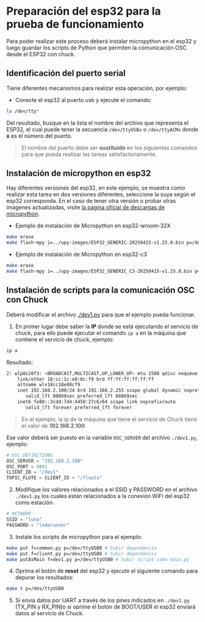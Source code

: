 <!-- LTeX: enabled=true language=es -->
<!-- :set spell! -->
<!-- :MarkdownPreview -->
<!-- :GenTocMarked -->

# Preparación del esp32 para la prueba de funcionamiento

Para poder realizar este proceso deberá instalar micropython en el esp32 y luego guardar los scripts de Python que permiten la comunicación OSC desde el ESP32 con chuck.

## Identificación del puerto serial

Tiene diferentes mecanismos para realizar esta operación, por ejemplo:

* Conecte el esp32 al puerto usb y ejecute el comando:
```bash
ls /dev/tty*
```
Del resultado, busque en la lista el nombre del archivo que representa el ESP32, el cual puede tener
la secuencia `/dev/ttyUSBx` o `/dev/ttyACMx` donde **x** es el número del puerto.

> El nombre del puerto debe ser **sustituido** en los siguientes comandos para que pueda realizar las
> tareas satisfactoriamente.

## Instalación de micropython en esp32

Hay diferentes versiones del esp32, en este ejemplo, se muestra como realizar
esta tarea en dos versiones diferentes, seleccione la suya según el esp32
corresponda. En el caso de tener otra versión o probar otras imágenes
actualizadas, visite [la página oficial de descargas de
micropython](https://micropython.org/download/?port=esp32).

* Ejemplo de instalación de Micropython en esp32-wroom-32X

```bash
make erase
make flash-mpy i=../upy-images/ESP32_GENERIC-20250415-v1.25.0.bin p=/dev/ttyUSB0
```

* Ejemplo de instalación de Micropython en esp32-c3

```bash
make erase
make flash-mpy i=../upy-images/ESP32_GENERIC_C3-20250415-v1.25.0.bin p=/dev/ttyACM0
```

## Instalación de scripts para la comunicación OSC con Chuck

Deberá modificar el archivo [./dev1.py](./dev1.py) para que el ejemplo pueda funcionar.

1. En primer lugar debe saber la **IP** donde se está ejecutando el servicio de chuck,
para ello puede ejecutar el comando `ip a` en la máquina que contiene el servicio de chuck, ejemplo:

```bash
ip a
```
Resultado:
```bash
2: wlp0s20f3: <BROADCAST,MULTICAST,UP,LOWER_UP> mtu 1500 qdisc noqueue state UP group default qlen 1000
    link/ether 18:cc:1c:e0:0c:f9 brd ff:ff:ff:ff:ff:ff
    altname wlx18cc18e00cf9
    inet 192.168.2.100/24 brd 192.168.2.255 scope global dynamic noprefixroute wlp0s20f3
       valid_lft 80869sec preferred_lft 80869sec
    inet6 fe80::3cdd:7d4:4450:27c6/64 scope link noprefixroute 
       valid_lft forever preferred_lft forever
```

> En el ejemplo, la ip de la máquina que tiene el servicio de Chuck tiene el valor de **192.168.2.100**

Ese valor deberá ser puesto en la variable `OSC_SERVER` del archivo `./dev1.py`, ejemplo:

```py
# OSC DEFINITIONS
OSC_SERVER = "192.168.2.100"
OSC_PORT = 9001
CLIENT_ID = "/dev1"
TOPIC_FLUTE = CLIENT_ID + "/flauta"
```

2. Modifique los valores relacionados a el SSID y PASSWORD en el archivo `./dev1.py` los cuales
están relacionados a la conexión WiFi del esp32 como estación.

```py
# NETWORK
SSID = "luna"
PASSWORD = "loderunner"
```

3. Instale los scripts de micropython para el ejemplo:

```bash
make put f=common.py p=/dev/ttyUSB0 # Subir dependencia
make put f=client.py p=/dev/ttyUSB0 # Subir dependencia
make putAsMain f=dev1.py p=/dev/ttyUSB0 # Subir script como main.py
```

4. Oprima el botón de **reset** del esp32 y ejecute el siguiente comando para depurar los resultados:

```bash
make t p=/dev/ttyUSB0
```

5. Si envía datos por UART a través de los pines indicados en `./dev1.py`
   (TX_PIN y RX_PIN)o si oprime el botón de BOOT/USER el esp32 enviará datos al
servicio de Chuck.
